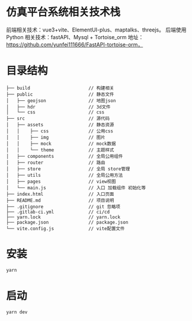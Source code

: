 
# 仿真平台系统相关技术栈
前端相关技术：vue3+vite、ElementUI-plus、maptalks、threejs。
后端使用Python 相关技术：fastAPI、Mysql + Tortoise_orm
地址：https://github.com/yunfei111666/FastAPI-tortoise-orm，

# 目录结构

```
├── build                      // 构建相关  
├── public                     // 静态文件
│   ├── geojson                // 地图json
│   ├── hdr                    // 3d文件
│   └── css                    // css
├── src                        // 源代码
│   ├── assets                 // 静态资源
│   │    ├── css               // 公用css
│   │    ├── img               // 图片
│   │    ├── mock              // mock数据
│   │    └── theme             // 主题样式
│   ├── components             // 全局公用组件
│   ├── router                 // 路由
│   ├── store                  // 全局 store管理
│   ├── utils                  // 全局公用方法
│   ├── pages                  // view视图
│   └── main.js                // 入口 加载组件 初始化等
├── index.html                 // 入口页面
├── README.md                  // 项目说明
├── .gitignore                 // git 忽略项
├── .gitlab-ci.yml             // ci/cd
├── yarn.lock                  // yarn.lock
├── package.json               // package.json
└── vite.config.js             // vite配置文件
```
# 安装

```bash
yarn
```


# 启动

```
yarn dev
```

